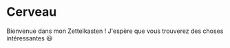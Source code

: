 # Cerveau

Bienvenue dans mon Zettelkasten ! J'espère que vous trouverez des choses intéressantes 😃
